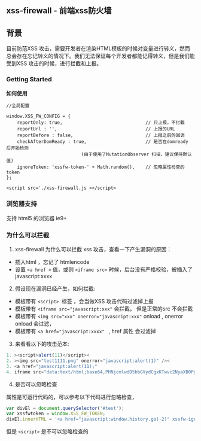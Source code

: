 xss-firewall  -  前端xss防火墙
-----

## 背景 
目前防范XSS 攻击，需要开发者在渲染HTML模板的时候对变量进行转义，然而总会存在忘记转义的情况下。我们无法保证每个开发者都能记得转义，但是我们能受到XSS 攻击的时候，进行拦截和上报。


### Getting Started

**如何使用**
```
//全局配置

window.XSS_FW_CONFIG = {
	reportOnly: true,                               // 只上报，不拦截
	reportUrl : '',                                 // 上报的URL
	reportBefore : false,                           // 上报之前的回调
	checkAfterDomReady : true,                      // 是否在domready 后开始检测
							(由于使用了MutationObserver 扫描，建议保持默认值)
	ignoreToken: 'xssfw-token-' + Math.random(),    // 忽略属性检查的token 
};

<script src='./xss-firewall.js ></script>
```

### 浏览器支持

支持 html5 的浏览器 
ie9+

### 为什么可以拦截

1. xss-firewall 为什么可以拦截 xss 攻击，查看一下产生漏洞的原因：
- 插入html ，忘记了 htmlencode
- 设置 ```<a href >``` 值，或则 ```<iframe src>``` 时候，后台没有严格校验，被插入了 javascript:xxxx


2. 假设现在漏洞已经产生，如何拦截:
- 模板带有 ```<script> ```标签 ，会当做XSS 攻击代码过滤掉上报
- 模板带有 ```<iframe src="javascript:xxx"``` 会拦截， 但是正常的src 不会拦截
- 模板带有 ```<img src="xxx" onerror="javascript:xxx"``` onload , onerror onload 会过滤，
- 模板带有 ```<a href="javascript:xxxx" ``` ,  href 属性 会过滤掉
  
3. 来看看以下的攻击范本:
``` javascript
1. ><script>alert(11)</script><
2. ><img src="test1111.png" onerror="javascript:alert(1)" /><
3. <a href="javascript:alert(11);" 
4. iframe src="data:text/html;base64,PHNjcmlwdD5hbGVydCgxKTwvc2NyaXB0Pg=="
```

4. 是否可以忽略检查

属性是可运行代码的，可以参考以下代码进行忽略检查，
```javascript
var divEl = document.querySelector('#test');
var xssfwtoken = window.XSS_FW_TOKEN;
divEl.innerHTML = '<a href="javascript:window.history.go(-2)" xssfw-ignore="'+xssfwtoken+'">';
```
但是 ```<script>``` 是不可以忽略检查的






